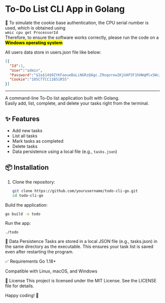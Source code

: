 
# To-Do List CLI App in Golang

🔴 To simulate the cookie base authentication, the CPU serial number is used, 
which is obtained using <br>`wmic cpu get ProcessorId` <br> 
Therefore, to ensure the software works correctly, please run the code on a <mark><strong>Windows operating system</strong></mark>

All users data store in users.json file like below:
```json
[{
  "Id":1,
  "User":"admin",
  "Password":"$2a$14$9ZtKFaoueBoLiNGRzQAgc.Z9oqorew2KjUAP3F1hHWqMlxSWcJnoO",
  "Cookie":"105CTTCC11B51R55"
}]
```

<hr>

A command-line To-Do list application built with Golang.  
Easily add, list, complete, and delete your tasks right from the terminal.

## ✨ Features

- Add new tasks
- List all tasks
- Mark tasks as completed
- Delete tasks
- Data persistence using a local file (e.g., `tasks.json`)

## 📦 Installation

1. Clone the repository:
   ```bash
   git clone https://github.com/yourusername/todo-cli-go.git
   cd todo-cli-go
   ```
   
Build the application:
```bash
go build -o todo
```

Run the app:
```
./todo
```


💾 Data Persistence
Tasks are stored in a local JSON file (e.g., tasks.json) in the same directory as the executable. This ensures your task list is saved even after restarting the program.

✅ Requirements
Go 1.18+

Compatible with Linux, macOS, and Windows

📄 License
This project is licensed under the MIT License. See the LICENSE file for details.

Happy coding! 🚀


